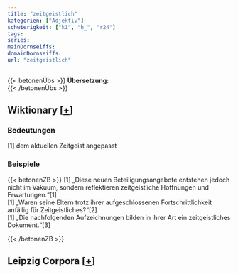 ```yaml
---
title: "zeitgeistlich"
kategorien: ["Adjektiv"]
schwierigkeit: ["k1", "h_", "r24"]
tags:
series:
mainDornseiffs:
domainDornseiffs:
url: "zeitgeistlich"
---
```


{{< betonenÜbs >}}
**Übersetzung:**  
{{< /betonenÜbs >}}

## Wiktionary [[+](https://de.wiktionary.org/wiki/zeitgeistlich)]

### Bedeutungen
[1] dem aktuellen Zeitgeist angepasst  

### Beispiele
{{< betonenZB >}}
[1] „Diese neuen Beteiligungsangebote entstehen jedoch nicht im Vakuum, sondern reflektieren zeitgeistliche Hoffnungen und Erwartungen.“[1]  
[1] „Waren seine Eltern trotz ihrer aufgeschlossenen Fortschrittlichkeit anfällig für Zeitgeistliches?“[2]  
[1] „Die nachfolgenden Aufzeichnungen bilden in ihrer Art ein zeitgeistliches Dokument.“[3]  

{{< /betonenZB >}}

## Leipzig Corpora [[+](https://corpora.uni-leipzig.de/en/res?word=zeitgeistlich&corpusId=deu_newscrawl-public_2018)]


